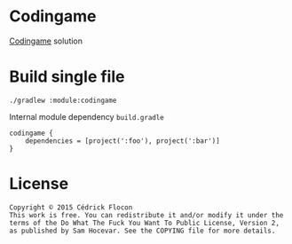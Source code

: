 # Codingame
[Codingame](http://codingame.com/) solution

# Build single file
`./gradlew :module:codingame`

Internal module dependency `build.gradle`
```
codingame {
    dependencies = [project(':foo'), project(':bar')]
}
```

# License
    Copyright © 2015 Cédrick Flocon
    This work is free. You can redistribute it and/or modify it under the
    terms of the Do What The Fuck You Want To Public License, Version 2,
    as published by Sam Hocevar. See the COPYING file for more details.